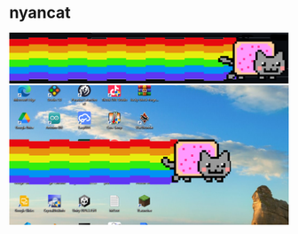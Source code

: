 # nyancat
![alt text](https://github.com/antek-elektronik/nyancat/blob/master/nyancat/Zrzut%20ekranu%202023-03-20%20220413.png)
![alt text](https://github.com/antek-elektronik/nyancat/blob/master/nyancat/Zrzut%20ekranu%202023-03-20%20220424.2.png)
